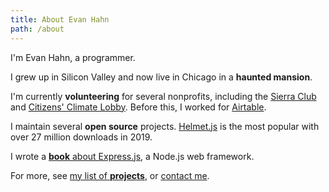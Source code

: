 ```yaml
---
title: About Evan Hahn
path: /about
---
```

I'm Evan Hahn, a programmer.

I grew up in Silicon Valley and now live in Chicago in a **haunted mansion**.

I'm currently **volunteering** for several nonprofits, including the [Sierra Club](https://www.sierraclub.org/) and [Citizens' Climate Lobby](https://citizensclimatelobby.org/). Before this, I worked for [Airtable](https://airtable.com).

I maintain several **open source** projects. [Helmet.js](https://helmetjs.github.io/) is the most popular with over 27 million downloads in 2019.

I wrote a [**book** about Express.js](https://www.manning.com/books/express-in-action?a_bid=fe3fcff7&a_aid=express-in-action), a Node.js web framework.

For more, see [my list of **projects**](/projects), or [contact me](/contact).
